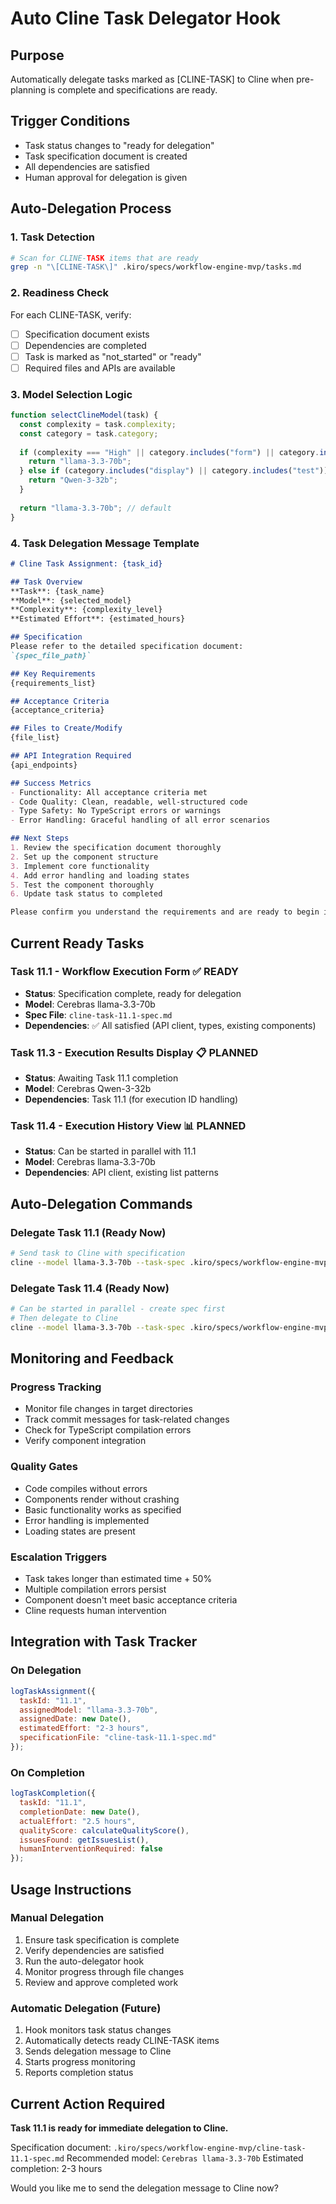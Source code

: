 # Auto Cline Task Delegator Hook

## Purpose
Automatically delegate tasks marked as [CLINE-TASK] to Cline when pre-planning is complete and specifications are ready.

## Trigger Conditions
- Task status changes to "ready for delegation"
- Task specification document is created
- All dependencies are satisfied
- Human approval for delegation is given

## Auto-Delegation Process

### 1. Task Detection
```bash
# Scan for CLINE-TASK items that are ready
grep -n "\[CLINE-TASK\]" .kiro/specs/workflow-engine-mvp/tasks.md
```

### 2. Readiness Check
For each CLINE-TASK, verify:
- [ ] Specification document exists
- [ ] Dependencies are completed
- [ ] Task is marked as "not_started" or "ready"
- [ ] Required files and APIs are available

### 3. Model Selection Logic
```javascript
function selectClineModel(task) {
  const complexity = task.complexity;
  const category = task.category;
  
  if (complexity === "High" || category.includes("form") || category.includes("logic")) {
    return "llama-3.3-70b";
  } else if (category.includes("display") || category.includes("test")) {
    return "Qwen-3-32b";
  }
  
  return "llama-3.3-70b"; // default
}
```

### 4. Task Delegation Message Template
```markdown
# Cline Task Assignment: {task_id}

## Task Overview
**Task**: {task_name}
**Model**: {selected_model}
**Complexity**: {complexity_level}
**Estimated Effort**: {estimated_hours}

## Specification
Please refer to the detailed specification document:
`{spec_file_path}`

## Key Requirements
{requirements_list}

## Acceptance Criteria
{acceptance_criteria}

## Files to Create/Modify
{file_list}

## API Integration Required
{api_endpoints}

## Success Metrics
- Functionality: All acceptance criteria met
- Code Quality: Clean, readable, well-structured code
- Type Safety: No TypeScript errors or warnings
- Error Handling: Graceful handling of all error scenarios

## Next Steps
1. Review the specification document thoroughly
2. Set up the component structure
3. Implement core functionality
4. Add error handling and loading states
5. Test the component thoroughly
6. Update task status to completed

Please confirm you understand the requirements and are ready to begin implementation.
```

## Current Ready Tasks

### Task 11.1 - Workflow Execution Form ✅ READY
- **Status**: Specification complete, ready for delegation
- **Model**: Cerebras llama-3.3-70b
- **Spec File**: `cline-task-11.1-spec.md`
- **Dependencies**: ✅ All satisfied (API client, types, existing components)

### Task 11.3 - Execution Results Display 📋 PLANNED
- **Status**: Awaiting Task 11.1 completion
- **Model**: Cerebras Qwen-3-32b
- **Dependencies**: Task 11.1 (for execution ID handling)

### Task 11.4 - Execution History View 📊 PLANNED
- **Status**: Can be started in parallel with 11.1
- **Model**: Cerebras llama-3.3-70b
- **Dependencies**: API client, existing list patterns

## Auto-Delegation Commands

### Delegate Task 11.1 (Ready Now)
```bash
# Send task to Cline with specification
cline --model llama-3.3-70b --task-spec .kiro/specs/workflow-engine-mvp/cline-task-11.1-spec.md
```

### Delegate Task 11.4 (Ready Now)
```bash
# Can be started in parallel - create spec first
# Then delegate to Cline
cline --model llama-3.3-70b --task-spec .kiro/specs/workflow-engine-mvp/cline-task-11.4-spec.md
```

## Monitoring and Feedback

### Progress Tracking
- Monitor file changes in target directories
- Track commit messages for task-related changes
- Check for TypeScript compilation errors
- Verify component integration

### Quality Gates
- Code compiles without errors
- Components render without crashing
- Basic functionality works as specified
- Error handling is implemented
- Loading states are present

### Escalation Triggers
- Task takes longer than estimated time + 50%
- Multiple compilation errors persist
- Component doesn't meet basic acceptance criteria
- Cline requests human intervention

## Integration with Task Tracker

### On Delegation
```javascript
logTaskAssignment({
  taskId: "11.1",
  assignedModel: "llama-3.3-70b",
  assignedDate: new Date(),
  estimatedEffort: "2-3 hours",
  specificationFile: "cline-task-11.1-spec.md"
});
```

### On Completion
```javascript
logTaskCompletion({
  taskId: "11.1",
  completionDate: new Date(),
  actualEffort: "2.5 hours",
  qualityScore: calculateQualityScore(),
  issuesFound: getIssuesList(),
  humanInterventionRequired: false
});
```

## Usage Instructions

### Manual Delegation
1. Ensure task specification is complete
2. Verify dependencies are satisfied
3. Run the auto-delegator hook
4. Monitor progress through file changes
5. Review and approve completed work

### Automatic Delegation (Future)
1. Hook monitors task status changes
2. Automatically detects ready CLINE-TASK items
3. Sends delegation message to Cline
4. Starts progress monitoring
5. Reports completion status

## Current Action Required

**Task 11.1 is ready for immediate delegation to Cline.**

Specification document: `.kiro/specs/workflow-engine-mvp/cline-task-11.1-spec.md`
Recommended model: `Cerebras llama-3.3-70b`
Estimated completion: 2-3 hours

Would you like me to send the delegation message to Cline now?